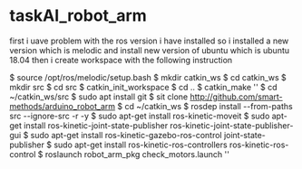 # taskAI_robot_arm

first i uave problem with the ros version i have installed so i installed a new version which is melodic and install new version of ubuntu which is ubuntu 18.04 then i create workspace with the following instruction 

$ source /opt/ros/melodic/setup.bash
$ mkdir catkin_ws
$ cd catkin_ws
$ mkdir src
$ cd src
$ catkin_init_workspace
$ cd ..
$ catkin_make
''
$ cd ~/catkin_ws/src
$ sudo apt install git
$ sit clone http://github.com/smart-methods/arduino_robot_arm
$ cd ~/catkin_ws
$ rosdep install --from-paths src --ignore-src -r -y
$ sudo apt-get install ros-kinetic-moveit
$ sudo apt-get install ros-kinetic-joint-state-publisher ros-kinetic-joint-state-publisher-gui
$ sudo apt-get install ros-kinetic-gazebo-ros-control joint-state-publisher
$ sudo apt-get install ros-kinetic-ros-controllers ros-kinetic-ros-control
$ roslaunch robot_arm_pkg check_motors.launch
''
